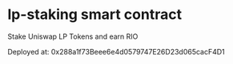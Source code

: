 # lp-staking smart contract
Stake Uniswap LP Tokens and earn RIO

Deployed at: 0x288a1f73Beee6e4d0579747E26D23d065cacF4D1
